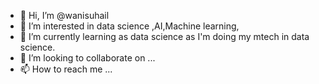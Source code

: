 - 👋 Hi, I’m @wanisuhail
- 👀 I’m interested in data science ,AI,Machine learning,
- 🌱 I’m currently learning as data science as I'm doing my mtech in data science.
- 💞️ I’m looking to collaborate on ...
- 📫 How to reach me ...

<!---
wanisuhail/wanisuhail is a ✨ special ✨ repository because its `README.md` (this file) appears on your GitHub profile.
You can click the Preview link to take a look at your changes.
--->
